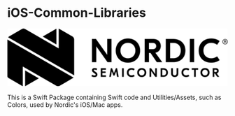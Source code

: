 # iOS-Common-Libraries
![Nordic](https://raw.githubusercontent.com/NordicPlayground/IOS-Common-Libraries/main/Logo_Solid_Black_H.png)

This is a Swift Package containing Swift code and Utilities/Assets, such as Colors, used by Nordic's iOS/Mac apps.
